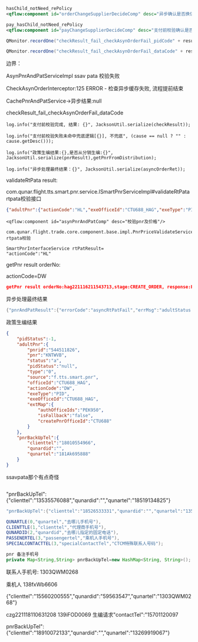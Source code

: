 ```xml
hasChild_notNeed_rePolicy
<qflow:component id="orderChangeSupplierDecideComp" desc="异步确认是否换供应"/>
```







```xml
pay_hasChild_notNeed_rePolicy
<qflow:component id="payChangeSupplierDecideComp" desc="支付前校验确认是否换供应"/>
```



```java
QMonitor.recordOne("checkResult_fail_checkAsynOrderFail_pidCode" + result.getRootPidOriginErr().getOriginErrCode());

QMonitor.recordOne("checkResult_fail_checkAsynOrderFail_dataCode" + result.getData().getErrCode());
```



边界：

AsynPnrAndPatServiceImpl    ssav pata 校验失败

CheckAsynOrderInterceptor:125 ERROR - 检查异步缓存失败, 流程提前结束 

CachePnrAndPatService->异步结果:null

 checkResult_fail_checkAsynOrderFail_dataCode



```
log.info("支付前校验完成, 结果: {}", JacksonUtil.serialize(checkResult));

log.info("支付前校验失败未命中兜底逻辑[{}], 不兜底", (cause == null ? "" : cause.getDesc()));

log.info("政策生编结果:{},是否从分销生编:{}", JacksonUtil.serialize(pnrResult),getPnrFromDistribution);

log.info("异步处理最终结果：{}", JacksonUtil.serialize(asyncOrderRet));
```



validateRtPata result:

com.qunar.flight.tts.smart.pnr.service.ISmartPnrServiceImpl#validateRtPata  rtpata校验接口

```json
{"adultPnr":{"actionCode":"HL","exeOfficeId":"CTU688_HAG","exeType":"PID","officeId":"CTU688_HAG","originalResponse":"<TES_AirResRetCompleteRS><BookingReferenceInfo> 1.张立新 KNTWVB\n 2. 3U8678 G TH17NOV XICCTU HL1 1355 1515 E --T1\n 3.CTU/T CTU/T02886081888/CHENGDU HANGYING TICKET AGENT CO.LTD./HEPING ABCDEFG\n 4.TL/0015/17NOV/CTU688\n 5.SSR FOID\n 6.SSR FQTV 3U HK1 XICCTU 8678 G17NOV 3U959802686/C/P1\n 7.OSI 3U CTCT18182105888\n 8.OSI 3U CTCT18010554966\n 9.OSI 3U CTCM18584881025/P1\n10.RMK TJ AUTH PEK950\n11.RMK HMPS/FANGYI/P1\n12.RMK CA/PBC96K\n13.CTU688\n</BookingReferenceInfo>
```



```
<qflow:component id="asynPnrAndPatComp" desc="校验pnr及价格"/>

com.qunar.flight.trade.core.component.base.impl.PnrPriceValidateServiceImpl#rtPata   rtpata校验

SmartPnrInterfaceService rtPatResult=   
"actionCode":"HL"
```







getPnr result orderNo:

actionCode=DW

```json
getPnr result orderNo:hag221116211543713,stage:CREATE_ORDER, response:PnrResult(pidStatus=-1, adultPnr=PnrInfoVo(pnrid=544511826, pnr=KNTWVB, status=a, pidStatus=null, type=0, source=f.tts.smart.pnr, officeId=CTU688_HAG, sessionId=null, originalRequest=null, originalResponse=null, actionCode=DW, exeType=PID, exeOfficeId=CTU688_HAG, localizedMessage=null, extMap={authOfficeIds=PEK950, isFallback=false, createPnrOfficeId=CTU688}, originPidStatus=null), chdPnr=null, pnrBackUpTel={clienttel=18010554966, qunardid=, qunartel=181Ak695888})
```





异步处理最终结果

```java
{"pnrAndPatResult":{"errorCode":"asyncRtPatFail","errMsg":"adultStatus:2; errMsg:成人 pnr rt 校验失败 | ","remark":"成人pnr：KNTWVB 状态不为a b d或actionCode 不为 K","pidOriginStatus":{},"success":false,"b2bValid":false,"pataResetSelfOfficeId":false},"asynValidateRet":"FAIL","needInterceptLog":false,"interceptType":"ASYNC_RT_PAT_FAIL","finalErrMsg":"adultStatus:2; errMsg:成人 pnr rt 校验失败 | ","remark":"成人pnr：KNTWVB 状态不为a b d或actionCode 不为 K"}
```



政策生编结果

```json
{
    "pidStatus":-1,
    "adultPnr":{
        "pnrid":"544511826",
        "pnr":"KNTWVB",
        "status":"a",
        "pidStatus":"null",
        "type":"0",
        "source":"f.tts.smart.pnr",
        "officeId":"CTU688_HAG",
        "actionCode":"DW",
        "exeType":"PID",
        "exeOfficeId":"CTU688_HAG",
        "extMap":{
            "authOfficeIds":"PEK950",
            "isFallback":"false",
            "createPnrOfficeId":"CTU688"
        }
    },
    "pnrBackUpTel":{
        "clienttel":"18010554966",
        "qunardid":"",
        "qunartel":"181Ak695888"
    }
}
```

ssavpata那个有点奇怪



```java

```

"pnrBackUpTel":{"clienttel":"13535576088","qunardid":"","qunartel":"18519134825"}

```java
"pnrBackUpTel":{"clienttel":"18526533331","qunardid":"","qunartel":"135fMPF9969"}

QUNARTLE(0,"qunartel","去哪儿手机号"),
CLIENTTLE(1,"clienttel","代理商手机号"),
QUNARDID(2,"qunardid","去哪儿指定的固定电话"),
PASSENERTEL(3,"passengertel","乘机人手机号"),
SPECIALCONTACTTEL(3,"specialContactTel","CTCM特殊联系人号码");

pnr 备注手机号
private Map<String,String> pnrBackUpTel=new HashMap<String, String>();
```



联系人手机号: 1303QWM0268

乘机人  138fxWb6606

{"clienttel":"15560200555","qunardid":"59563547","qunartel":"1303QWM0268"}







czg221118110631208   139iFOD0069   生编请求"contactTel":"15701120097

pnrBackUpTel":{"clienttel":"18910072133","qunardid":"","qunartel":"13269919067"}